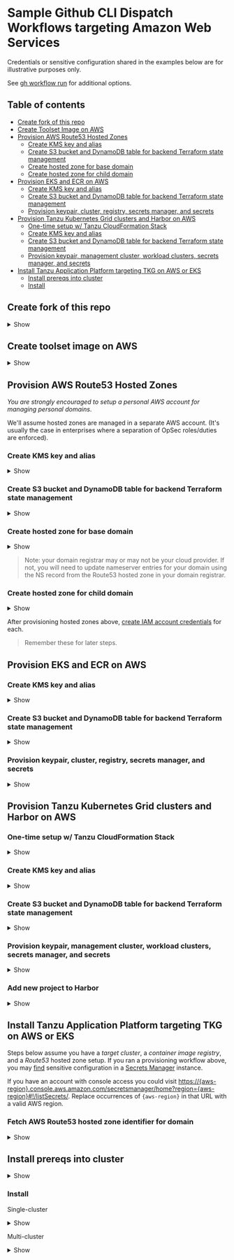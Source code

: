 # Sample Github CLI Dispatch Workflows targeting Amazon Web Services

Credentials or sensitive configuration shared in the examples below are for illustrative purposes only.

See [gh workflow run](https://cli.github.com/manual/gh_workflow_run) for additional options.

## Table of contents

* [Create fork of this repo](#create-fork-of-this-repo)
* [Create Toolset Image on AWS](#create-toolset-image-on-aws)
* [Provision AWS Route53 Hosted Zones](#provision-aws-route53-hosted-zones)
  * [Create KMS key and alias](#create-kms-key-and-alias)
  * [Create S3 bucket and DynamoDB table for backend Terraform state management](#create-s3-bucket-and-dynamodb-table-for-backend-terraform-state-management)
  * [Create hosted zone for base domain](#create-hosted-zone-for-base-domain)
  * [Create hosted zone for child domain](#create-hosted-zone-for-child-domain)
* [Provision EKS and ECR on AWS](#provision-eks-and-ecr-on-aws)
  * [Create KMS key and alias](#create-kms-key-and-alias-1)
  * [Create S3 bucket and DynamoDB table for backend Terraform state management](#create-s3-bucket-and-dynamodb-table-for-backend-terraform-state-management-1)
  * [Provision keypair, cluster, registry, secrets manager, and secrets](#provision-keypair-cluster-registry-secrets-manager-and-secrets)
* [Provision Tanzu Kubernetes Grid clusters and Harbor on AWS](#provision-tanzu-kubernetes-grid-clusters-and-harbor-on-aws)
  * [One-time setup w/ Tanzu CloudFormation Stack](#one-time-setup-w-tanzu-cloudformation-stack)
  * [Create KMS key and alias](#create-kms-key-and-alias-2)
  * [Create S3 bucket and DynamoDB table for backend Terraform state management](#create-s3-bucket-and-dynamodb-table-for-backend-terraform-state-management-2)
  * [Provision keypair, management cluster, workload clusters, secrets manager, and secrets](#provision-keypair-management-cluster-workload-clusters-secrets-manager-and-secrets)
* [Install Tanzu Application Platform targeting TKG on AWS or EKS](#install-tanzu-application-platform-targeting-tkg-on-aws-or-eks)
  * [Install prereqs into cluster](#install-prereqs-into-cluster)
  * [Install](#install)


## Create fork of this repo

<details>
<summary>Show</summary>
<p>

```bash
gh repo fork pacphi/gha-workflows-with-gitops-for-tanzu-application-platform
```

</p>
</details>

## Create toolset image on AWS

<details>
<summary>Show</summary>
<p>

```bash
echo '{ "instance-type": "t3a.xlarge", "region": "us-west-2" }' | gh workflow run aws-ubuntu-22_04.yml --json
```

</p>
</details>


## Provision AWS Route53 Hosted Zones

_You are strongly encouraged to setup a personal AWS account for managing personal domains_.

We'll assume hosted zones are managed in a separate AWS account.  (It's usually the case in enterprises where a separation of OpSec roles/duties are enforced).

### Create KMS key and alias

<details>
<summary>Show</summary>
<p>

```bash
echo '{ "aws-access-key-id": "ASIA5K3T6JXVBF2LFS5B", "aws-secret-access-key": "Zqyo0LM4i9NCzrD6VgoHrAS7B6u6N4HuRRY/nswy", "alias":"hzm", "region": "us-west-2", "action": "create" }' | gh workflow run aws-kms-dispatch.yml --json
```

</p>
</details>


### Create S3 bucket and DynamoDB table for backend Terraform state management

<details>
<summary>Show</summary>
<p>

```bash
echo '{ "aws-access-key-id": "ASIA5K3T6JXVBF2LFS5B", "aws-secret-access-key": "Zqyo0LM4i9NCzrD6VgoHrAS7B6u6N4HuRRY/nswy", "s3-bucket-name": "hzm", "region": "us-west-2", "action": "create" }' | gh workflow run aws-provided-remote-backend-dispatch.yml --json
```

</p>
</details>


### Create hosted zone for base domain

<details>
<summary>Show</summary>
<p>

```bash
echo '{ "aws-access-key-id": "ASIA5K3T6JXVBF2LFS5B", "aws-secret-access-key": "Zqyo0LM4i9NCzrD6VgoHrAS7B6u6N4HuRRY/nswy", "domain": "zoolabs.me", "region": "us-west-2", "action": "create" }' | gh workflow run aws-main-dns-dispatch.yml --json
```

</p>
</details>

> Note: your domain registrar may or may not be your cloud provider.  If not, you will need to update nameserver entries for your domain using the NS record from the Route53 hosted zone in your domain registrar.

### Create hosted zone for child domain

<details>
<summary>Show</summary>
<p>

```bash
echo '{ "aws-access-key-id": "ASIA5K3T6JXVBF2LFS5B", "aws-secret-access-key": "Zqyo0LM4i9NCzrD6VgoHrAS7B6u6N4HuRRY/nswy", "baseDomain": "zoolabs.me", "domainPrefix": "apps", "region": "us-west-2", "action": "create" }' | gh workflow run aws-child-dns-dispatch.yml --json
```

</p>
</details>


After provisioning hosted zones above, [create IAM account credentials](../creating-an-iam-user-account-with-route53-hosted-zone-management-privileges/README.md) for each.

> Remember these for later steps.


## Provision EKS and ECR on AWS

### Create KMS key and alias

<details>
<summary>Show</summary>
<p>

```bash
echo '{ "aws-access-key-id": "ASIA5K3T6JXVCZR54SP7", "aws-secret-access-key": "2dz2M6Y3SBkiYYc2jlXTQMGoRN6absmlBFiPFuO5", "aws-session-token": "IQoJb3JpZ2luX2VjEPP//////////wEaCX...", "alias": "tap", "region": "us-west-2", "action": "create" }' | gh workflow run aws-kms-dispatch.yml --json
```
> In this particular example the `aws-access-key-id`, `aws-secret-access-key`, and `aws-session-token` may be the same as the ones you had provided as Github secrets if you're working with expiring credentials from STS.

</p>
</details>


### Create S3 bucket and DynamoDB table for backend Terraform state management

<details>
<summary>Show</summary>
<p>

```bash
echo '{ "aws-access-key-id": "ASIA5K3T6JXVCZR54SP7", "aws-secret-access-key": "2dz2M6Y3SBkiYYc2jlXTQMGoRN6absmlBFiPFuO5", "aws-session-token": "IQoJb3JpZ2luX2VjEPP//////////wEaCX...", "s3-bucket-name": "tap", "region": "us-west-2", "action": "create" }' | gh workflow run aws-provided-remote-backend-dispatch.yml --json
```
> In this particular example the `aws-access-key-id`, `aws-secret-access-key`, and `aws-session-token` may be the same as the ones you had provided as Github secrets if you're working with expiring credentials from STS.

</p>
</details>


### Provision keypair, cluster, registry, secrets manager, and secrets

<details>
<summary>Show</summary>
<p>

```bash
echo '{ "vpc-cidr": "10.60.0.0/18", "footprint": "single-cluster", "aws-access-key-id": "ASIA5K3T6JXVCZR54SP7", "aws-secret-access-key": "2dz2M6Y3SBkiYYc2jlXTQMGoRN6absmlBFiPFuO5", "aws-session-token": "IQoJb3JpZ2luX2VjEPP//////////wEaCX...", "region": "us-west-2", "instance-type": "m5a.xlarge", "email-address": "admin@zoolabs.me", "domain": "zoolabs.me", "container-image-registry-provider": "harbor" }' | gh workflow run aws-e2e.yml --json
```
> You can also provision w/ `"footprint": "multi-cluster"` too.

</p>
</details>


## Provision Tanzu Kubernetes Grid clusters and Harbor on AWS

### One-time setup w/ Tanzu CloudFormation Stack

<details>
<summary>Show</summary>
<p>

```bash
echo '{ "region": "us-west-2", "action": "create" }' | gh workflow run aws-tanzu-cloudformation-stack-dispatch.yml --json
```

</p>
</details>


### Create KMS key and alias

<details>
<summary>Show</summary>
<p>

```bash
echo '{ "aws-access-key-id": "ASIA5K3T6JXVCZR54SP7", "aws-secret-access-key": "2dz2M6Y3SBkiYYc2jlXTQMGoRN6absmlBFiPFuO5", "aws-session-token": "IQoJb3JpZ2luX2VjEPP//////////wEaCX...", "alias": "tap", "region": "us-west-2", "action": "create" }' | gh workflow run aws-kms-dispatch.yml --json
```
> In this particular example the `aws-access-key-id`, `aws-secret-access-key`, and `aws-session-token` may be the same as the ones you had provided as Github secrets if you're working with expiring credentials from STS.

</p>
</details>


### Create S3 bucket and DynamoDB table for backend Terraform state management

<details>
<summary>Show</summary>
<p>

```bash
echo '{ "aws-access-key-id": "ASIA5K3T6JXVCZR54SP7", "aws-secret-access-key": "2dz2M6Y3SBkiYYc2jlXTQMGoRN6absmlBFiPFuO5", "aws-session-token": "IQoJb3JpZ2luX2VjEPP//////////wEaCX...", "s3-bucket-name": "tap", "region": "us-west-2", "action": "create" }' | gh workflow run aws-provided-remote-backend-dispatch.yml --json
```
> In this particular example the `aws-access-key-id`, `aws-secret-access-key`, and `aws-session-token` may be the same as the ones you had provided as Github secrets if you're working with expiring credentials from STS.

</p>
</details>


### Provision keypair, management cluster, workload clusters, secrets manager, and secrets

<details>
<summary>Show</summary>
<p>

```bash
echo '{ "footprint": "single-cluster", "aws-access-key-id": "ASIA5K3T6JXVHHFQOKGR", "aws-secret-access-key": "ufVqiTP/JnETOl/wYPVJU7ovlbOsrnysX9YG351M", "region": "us-west-2", "availability-zones": "us-west-2a,us-west-2b,us-west-2c", "email-address": "admin@zoolabs.me", "domain": "zoolabs.me", "control-plane-node-machine-type": "m5a.large", "worker-node-machine-type": "m5a.xlarge" }' | gh workflow run tkg-on-aws-e2e.yml --json
```
> In the above example `aws-access-key-id` and `aws-secret-access-key` are the credentials for managing a Route53 hosted zone (i.e., for base domain).  You can also provision w/ `"footprint": "multi-cluster"` too.

</p>
</details>


### Add new project to Harbor

<details>
<summary>Show</summary>
<p>

```bash
echo '{ "username": "admin", "password": "flipp3r", "api-endpoint": "harbor.zoolabs.me", "project": "tanzu" }' | gh workflow run create-harbor-project-dispatch.yml --json
```
> In the above example, if `project` is set to a value other than `tanzu`, then you'll need to review and edit the configuration values under `tap.registry.repositories` in [tap-value-input.yml](../../../gitops/tanzu/application-platform/base/tap-values-input.yml).

</p>
</details>


## Install Tanzu Application Platform targeting TKG on AWS or EKS

Steps below assume you have a _target cluster_, a _container image registry_, and a _Route53_ hosted zone setup.  If you ran a provisioning workflow above, you may [find](https://docs.aws.amazon.com/secretsmanager/latest/userguide/manage_search-secret.html) sensitive configuration in a [Secrets Manager](https://docs.aws.amazon.com/secretsmanager/latest/userguide/intro.html) instance.

If you have an account with console access you could visit [https://{aws-region}.console.aws.amazon.com/secretsmanager/home?region={aws-region}#!/listSecrets/](https://{aws-region}.console.aws.amazon.com/secretsmanager/home?region={aws-region}#!/listSecrets/).  Replace occurrences of `{aws-region}` in that URL with a valid AWS region.


### Fetch AWS Route53 hosted zone identifier for domain

<details>
<summary>Show</summary>
<p>

```bash
echo '{ "aws-access-key-id": "ASIA5K3T6JXVI4EL3HSD", "aws-secret-access-key": "7dpB+TuTJKxfQCJkKFcY8DM+DvRkMWF67mE7Vqfp", "domain": "apps.zoolabs.me", "region": "us-west-2" }' | gh workflow run aws-get-route53-hosted-zone-id-for-domain-dispatch.yml --json
```
> In the above example `aws-access-key-id` and `aws-secret-access-key` are the credentials for managing a Route53 hosted zone (i.e., for child domain).  You will need to review the job logs to see what the hosted zone identifier is.  Or if you're impatient and you have administrator credentials for the account managing the hosted zone and/or credentials with console access, you can visit https://us-east-1.console.aws.amazon.com/route53/v2/hostedzones#.  You will need this value for the next step!

</p>
</details>


## Install prereqs into cluster

<details>
<summary>Show</summary>
<p>

```bash
echo '{ "cluster-provider": "eks", "kubeconfig-contents": "KVkfThQJXekP3fIgzasYb3lD..." }' | gh workflow run install-tanzu-cluster-essentials-dispatch.yml --json
```
> Only executed on Non-TKG clusters.  This is actually automatically installed if you executed [ aws-k8s-cluster-dispatch, azure-k8s-cluster-dispatch, google-k8s-cluster-dispatch ] workflows.

```bash
echo '{ "tkg-version": "v1.6.1", "cluster-provider": "eks", "kubeconfig-contents": "KVkfThQJXekP3fIgzasYb3lD..." }' | gh workflow run install-tanzu-standard-repo-dispatch.yml --json
```
> Only executed on Non-TKG clusters.  This is actually automatically installed if you executed [ aws-k8s-cluster-dispatch, azure-k8s-cluster-dispatch, google-k8s-cluster-dispatch ] workflows.

```bash
echo '{ "domain": "zoolabs.me", "email-address": "admin@zoolabs.me", "aws-access-key-id": "ASIA5K3T6JXVBF2LFS5B", "aws-secret-access-key": "Zqyo0LM4i9NCzrD6VgoHrAS7B6u6N4HuRRY/nswy", "aws-region": "us-west-2", "cluster-provider": "eks", "kubeconfig-contents": "KVkfThQJXekP3fIgzasYb3lD..." }' | gh workflow run install-tanzu-ingress-dispatch.yml --json
```
> Execute this command for clusters configured to host `view` or `full` Tanzu Application Platform profiles.  Provides Contour ingress including a Let's Encrypt ClusterIssuer and External-DNS configuration.  The sample AWS credentials above are for the user account with write permissions to a Route53 hosted zone.  Note, this dispatch workflow supports variant configuration for targeting Azure AKS and Google GKE clusters.  To-date only the following `cluster-provider`s are supported: [ "aks", "eks", "gke", "tkg»aws", "tkg»azure" ].

</p>
</details>


### Install

Single-cluster

<details>
<summary>Show</summary>
<p>

```bash
echo '{ "domain": "apps.zoolabs.me", "email-address": "admin@ironleg.me", "dev-namespace": "default", "backstage-catalog": "https://github.com/pacphi/tap-gui-catalog/blob/main/catalog-info.yaml", "container-image-registry-connection-details": "harbor.ironleg.me;admin;cEBzc3cwcmQlCg==;tanzu/", "cluster-provider": "tkg»aws", "active-profile": "full", "kubeconfig-contents": "dGhpcyBrdWJlY29uZmlnIGlzIGVudGlyZWx5IGZha2UK..." }' | gh workflow run install-tanzu-application-platform-dispatch.yml --json
```
> Note, this dispatch workflow supports variant configuration for targeting Amazon EKS, Azure AKS and Google GKE clusters.  To-date only the following `cluster-provider`s are supported: [ "aks", "eks", "gke", "tkg»aws", "tkg»azure" ].  Other optional options may apply depending on choice of provider.  Remember to base64-encode the `password` for the container image registry in the `container-image-registry-connection-details`!


</p>
</details>

Multi-cluster

<details>
<summary>Show</summary>
<p>

```bash
echo '{ "secrets-manager-arn": "arn:aws:xx-xxxxx", "secrets-manager-instance-name": "tap-secret-store", "domain": "apps.ironleg.me", "email-address": "admin@ironleg.me", "aws-access-key-id": "ASIA5K3T6JXVBF2LFS5B", "aws-secret-access-key": "Zqyo0LM4i9NCzrD6VgoHrAS7B6u6N4HuRRY/nswy", "dev-namespace": "default", "backstage-catalog": "https://github.com/pacphi/tap-gui-catalog/blob/main/catalog-info.yaml", "cluster-provider": "tkg»aws", "aws-region": "us-west-2" }' | gh workflow run multi-cluster-tanzu-application-platform-install-on-aws-dispatch.yml --json
```
> This only works with a provisioned Harbor container image registry. In this context, `cluster-provider` can be: [ "eks", "tkg»aws" ]

</p>
</details>